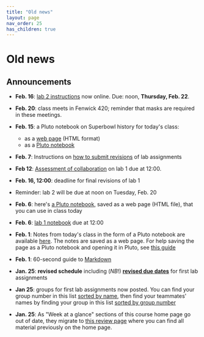 ```yaml
---
title: "Old news"
layout: page
nav_order: 25
has_children: true
---
```




# Old news



## Announcements

- **Feb. 16**: [lab 2 instructions](./labs/lab2/) now online. Due: noon, **Thursday, Feb. 22**.
- **Feb. 20**: class meets in Fenwick 420; reminder that masks are required in these meetings.

- **Feb. 15**: a Pluto notebook on Superbowl history for today's class:
    - as a [web page](./julia/superbowls.html) (HTML format)
    - as a [Pluto notebook](./julia/superbowls.jl)
- **Feb. 7**: Instructions on [how to submit revisions](./labs/revising/) of lab assignments
- **Feb 12**: [Assessment of collaboration](./labs/assessment1/) on lab 1 due at 12:00.
- **Feb. 16, 12:00**: deadline for final revisions of lab 1
- Reminder: lab 2 will be due at noon on Tuesday, Feb. 20
- **Feb. 6**: here's [a Pluto notebook](../julia/scaffolded.html), saved as a web page (HTML file), that you can use in class today
- **Feb. 6**: [lab 1 notebook](../labs/lab1/) due at 12:00
- **Feb. 1**: Notes from today's class in the form of a Pluto notebook are available [here](../julia/collections-intro.html).  The notes are saved as a web page.  For help saving the page as a Pluto notebook and opening it in Pluto, see [this guide](./julia/pluto/)
- **Feb. 1**: 60-second guide to [Markdown](https://commonmark.org/help/)
- **Jan. 25**: **revised schedule** including (*NB*!) [**revised due dates**](../duedates) for first lab assignments
- **Jan 25**:  groups for first lab assignments now posted. You can find your group number in this list [sorted by name](../labs/groups/groups-by-name), then find your teammates' names by finding your group in this list [sorted by group number](../labs/groups/groups-by-num)
- **Jan. 25**: As "Week at a glance" sections of this course home page go out of date, they migrate to [this review page](../previous/) where you can find all material previously on the home page.
